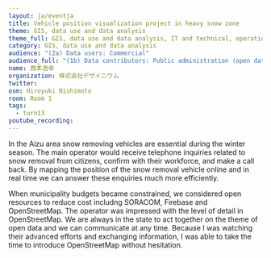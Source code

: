 ```yaml
---
layout: ja/eventja
title: Vehicle position visualization project in heavy snow zone
theme: GIS, data use and data analysis
theme_full: GIS, data use and data analysis, IT and technical, operations, Local community
category: GIS, data use and data analysis
audience: "(2a) Data users: Commercial"
audience_full: "(1b) Data contributors: Public administration (open data, data feedback...), (2a) Data users: Commercial"
name: 西本浩幸
organization: 株式会社デザイニウム
twitter:
osm: Hiroyuki Nishimoto
room: Room 1
tags:
  - turn13
youtube_recording:
---
```

In the Aizu area snow removing vehicles are essential during the winter season. The main operator would receive telephone inquiries related to snow removal from citizens, confirm with their workforce, and make a call back. By mapping the position of the snow removal vehicle online and in real time we can answer these enquiries much more efficiently.

When municipality budgets became constrained, we considered open resources to reduce cost includng SORACOM, Firebase and OpenStreetMap. The operator was impressed with the level of detail in OpenStreetMap. We are always in the state to act together on the theme of open data and we can communicate at any time. Because I was watching their advanced efforts and exchanging information, I was able to take the time to introduce OpenStreetMap without hesitation.

